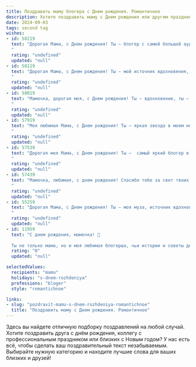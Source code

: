 ```yaml
---
title: Поздравить маму блогера c Днем рождения. Романтичное
description: Хотите поздравить маму c Днем рождения или другим праздником? Наш ИИ создаст незабываемое поздравление, а вы обязательно выделитесь среди других.  
date: 2024-09-03
tags: second tag
wishes:
- id: 58219
  text: "Дорогая Мама, с Днем рождения! Ты – блогер с самой большой аудиторией в моем сердце, твоя жизненная история, твое творчество – вдохновение для меня. Пусть каждый день будет полон ярких красок, красивых кадров и, конечно же, любви, как в наших семейных историях.
  "
  rating: "undefined"
  updated: "null"
- id: 58119
  text: "Дорогая Мама, с Днем рождения! Ты — мой источник вдохновения, моя самая большая поддержка. Твоя любовь и мудрость — это сокровища, которые я ценю больше всего. Пусть  твой блог процветает, а каждый день будет полон ярких эмоций и новых идей.
  "
  rating: "undefined"
  updated: "null"
- id: 58019
  text: "Мамочка, дорогая моя, с Днем рождения! Ты – вдохновение, ты – свет, ты – самая прекрасная блогер на свете.  Пусть твои слова всегда находят отклик в сердцах, пусть твоя жизнь будет наполнена яркими красками, любовью и счастьем. Я безмерно благодарна за твою любовь и поддержку.
  "
  rating: "undefined"
  updated: "null"
- id: 57919
  text: "Моя любимая Мама, с Днем рождения! Ты – яркая звезда в моем небосклоне, блогер, чье творчество вдохновляет и радует миллионы.  Пусть каждый день твоей жизни будет полон любви, радости и новых творческих успехов!
  "
  rating: "undefined"
  updated: "null"
- id: 57539
  text: "Дорогая моя Мама, с Днем рождения! Ты –  самый яркий блогер в моей жизни,  твои посты о любви,  о жизни,  о  всех  прекрасных и  не очень моментах –  это  истинное вдохновение.  Пусть  каждый день  будет  наполнен  радостью,  а  каждый  твой  пост –  лайками  и  комментариями  от  самых  преданных  читателей.  Люблю тебя бесконечно!
  "
  rating: "undefined"
  updated: "null"
- id: 57439
  text: "Мамочка, любимая, с днем рождения! Спасибо тебе за свет твоих глаз, за тепло твоего сердца, за неизменную поддержку. Твой блог – это не просто хобби, это твоё творчество, это частичка тебя, которую ты даришь миру. Будь счастлива, любима, вдохновляй и продолжай блистать!
  "
  rating: "undefined"
  updated: "null"
- id: 55259
  text: "Дорогая Мама, с Днем рождения! Ты — моя муза, источник вдохновения и света, самая яркая звезда в моем небосклоне. Твой блог — это окно в твою душу, наполненное любовью, мудростью и красотой. Пусть каждый день будет наполнен светом, радостью и новыми творческими проектами!
  "
  rating: "undefined"
  updated: "null"
- id: 11959
  text: "С днем рождения, мамочка! 🌹
  
  Ты не только мама, но и моя любимая блогерша, чьи истории и советы делают мир вокруг чуточку светлее и добрее. Сегодня, в твой особенный день, хочу пожелать тебе нескончаемого вдохновения и творческих успехов. Пусть каждый твой день будет наполнен радостью, здоровьем и любовью, которую ты так щедро даришь всем нам. Спасибо за всё, что ты делаешь! Ты – моя вечная источни"
  rating: "0"
  updated: "null"

selectedValues:
  recipients: "mamu"
  holidays: "s-dnem-rozhdeniya"
  professions: "bloger"
  style: "romantichnoe"

links:
- slug: "pozdravit-mamu-s-dnem-rozhdeniya-romantichnoe"
  title: "Поздравить маму c Днем рождения. Романтичное"
---
```


Здесь вы найдете отличную подборку поздравлений на любой случай. 
Хотите поздравить друга с днём рождения, коллегу с профессиональным праздником или близких с Новым годом? У нас есть всё, чтобы сделать ваш поздравительный текст незабываемым. Выбирайте нужную категорию и находите лучшие слова для ваших близких и друзей!
